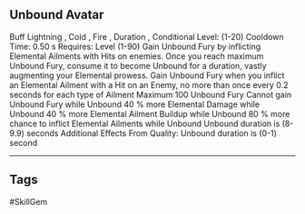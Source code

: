 ## Unbound Avatar
Buff
Lightning , Cold , Fire , Duration , Conditional
Level: (1-20)
Cooldown Time: 0.50 s
Requires: Level (1-90)
Gain Unbound Fury by inflicting Elemental Ailments with Hits on enemies. Once you reach maximum Unbound Fury, consume it to become Unbound for a duration, vastly augmenting your Elemental prowess.
Gain Unbound Fury when you inflict an Elemental Ailment with a Hit on an Enemy, no more than once every 0.2 seconds for each type of Ailment Maximum 100 Unbound Fury Cannot gain Unbound Fury while Unbound
40 % more Elemental Damage while Unbound
40 % more Elemental Ailment Buildup while Unbound
80 % more chance to inflict Elemental Ailments while Unbound
Unbound duration is (8-9.9) seconds
Additional Effects From Quality:
Unbound duration is (0-1) second

---
## Tags
#SkillGem
